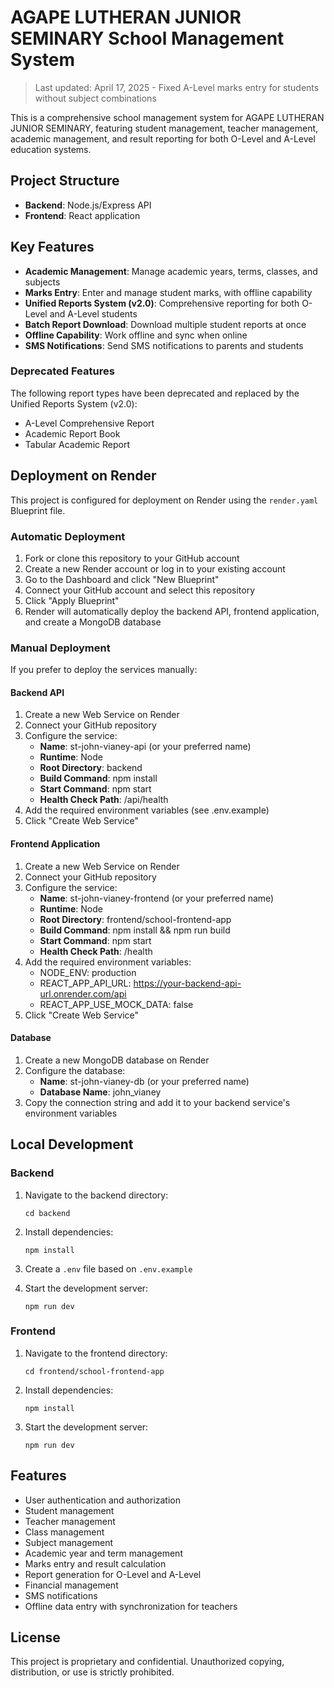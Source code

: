 # AGAPE LUTHERAN JUNIOR SEMINARY School Management System

> Last updated: April 17, 2025 - Fixed A-Level marks entry for students without subject combinations

This is a comprehensive school management system for AGAPE LUTHERAN JUNIOR SEMINARY, featuring student management, teacher management, academic management, and result reporting for both O-Level and A-Level education systems.

## Project Structure

- **Backend**: Node.js/Express API
- **Frontend**: React application

## Key Features

- **Academic Management**: Manage academic years, terms, classes, and subjects
- **Marks Entry**: Enter and manage student marks, with offline capability
- **Unified Reports System (v2.0)**: Comprehensive reporting for both O-Level and A-Level students
- **Batch Report Download**: Download multiple student reports at once
- **Offline Capability**: Work offline and sync when online
- **SMS Notifications**: Send SMS notifications to parents and students

### Deprecated Features

The following report types have been deprecated and replaced by the Unified Reports System (v2.0):

- A-Level Comprehensive Report
- Academic Report Book
- Tabular Academic Report

## Deployment on Render

This project is configured for deployment on Render using the `render.yaml` Blueprint file.

### Automatic Deployment

1. Fork or clone this repository to your GitHub account
2. Create a new Render account or log in to your existing account
3. Go to the Dashboard and click "New Blueprint"
4. Connect your GitHub account and select this repository
5. Click "Apply Blueprint"
6. Render will automatically deploy the backend API, frontend application, and create a MongoDB database

### Manual Deployment

If you prefer to deploy the services manually:

#### Backend API

1. Create a new Web Service on Render
2. Connect your GitHub repository
3. Configure the service:
   - **Name**: st-john-vianey-api (or your preferred name)
   - **Runtime**: Node
   - **Root Directory**: backend
   - **Build Command**: npm install
   - **Start Command**: npm start
   - **Health Check Path**: /api/health
4. Add the required environment variables (see .env.example)
5. Click "Create Web Service"

#### Frontend Application

1. Create a new Web Service on Render
2. Connect your GitHub repository
3. Configure the service:
   - **Name**: st-john-vianey-frontend (or your preferred name)
   - **Runtime**: Node
   - **Root Directory**: frontend/school-frontend-app
   - **Build Command**: npm install && npm run build
   - **Start Command**: npm start
   - **Health Check Path**: /health
4. Add the required environment variables:
   - NODE_ENV: production
   - REACT_APP_API_URL: https://your-backend-api-url.onrender.com/api
   - REACT_APP_USE_MOCK_DATA: false
5. Click "Create Web Service"

#### Database

1. Create a new MongoDB database on Render
2. Configure the database:
   - **Name**: st-john-vianey-db (or your preferred name)
   - **Database Name**: john_vianey
3. Copy the connection string and add it to your backend service's environment variables

## Local Development

### Backend

1. Navigate to the backend directory:
   ```
   cd backend
   ```

2. Install dependencies:
   ```
   npm install
   ```

3. Create a `.env` file based on `.env.example`

4. Start the development server:
   ```
   npm run dev
   ```

### Frontend

1. Navigate to the frontend directory:
   ```
   cd frontend/school-frontend-app
   ```

2. Install dependencies:
   ```
   npm install
   ```

3. Start the development server:
   ```
   npm run dev
   ```

## Features

- User authentication and authorization
- Student management
- Teacher management
- Class management
- Subject management
- Academic year and term management
- Marks entry and result calculation
- Report generation for O-Level and A-Level
- Financial management
- SMS notifications
- Offline data entry with synchronization for teachers

## License

This project is proprietary and confidential. Unauthorized copying, distribution, or use is strictly prohibited.
